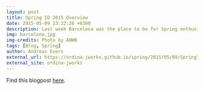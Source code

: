 ```yaml
---
layout: post
title: Spring IO 2015 Overview
date: 2015-05-09 13:32:20 +0300
description: Last week Barcelona was the place to be for Spring enthusiasts. With tons of Pivotal speakers and many more community leaders it was a two-day goldmine for anyone looking to update their Spring knowledge. This is my report ranging many different topics, including quite some one on one discussions and hacking sessions with the people behind the Spring ecosystem.
img: barcelona.jpg
img-credits: Photo by ANWB
tags: [Blog, Spring]
author: Andreas Evers
external_url: https://ordina-jworks.github.io/spring/2015/05/09/SpringIO15-General.html
external_site: ordina-jworks
---
```


Find this blogpost [here](https://ordina-jworks.github.io/spring/2015/05/09/SpringIO15-General.html).
